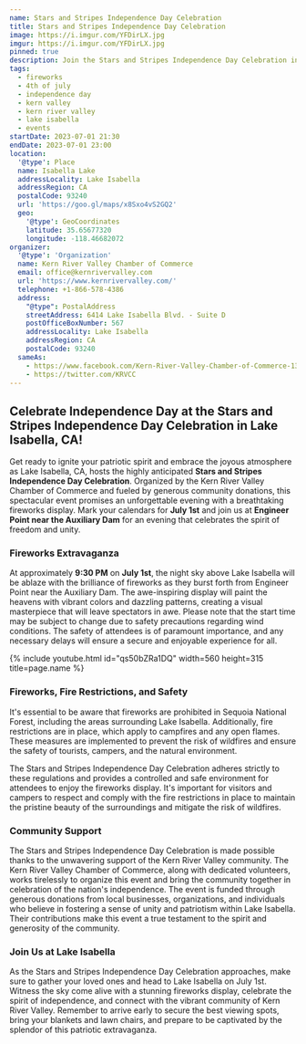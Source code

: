 ```yaml
---
name: Stars and Stripes Independence Day Celebration
title: Stars and Stripes Independence Day Celebration
image: https://i.imgur.com/YFDirLX.jpg
imgur: https://i.imgur.com/YFDirLX.jpg
pinned: true
description: Join the Stars and Stripes Independence Day Celebration in Lake Isabella, CA, on July 1st. Experience a breathtaking fireworks display at Engineer Point near the Auxiliary Dam. Please note that fireworks are prohibited in Sequoia National Forest, and fire restrictions apply. Come together with the Kern River Valley community to honor the nation's independence while respecting safety measures and enjoying a memorable evening of unity and patriotism.
tags:
  - fireworks
  - 4th of july
  - independence day
  - kern valley
  - kern river valley
  - lake isabella
  - events
startDate: 2023-07-01 21:30
endDate: 2023-07-01 23:00
location:
  '@type': Place
  name: Isabella Lake
  addressLocality: Lake Isabella
  addressRegion: CA
  postalCode: 93240
  url: 'https://goo.gl/maps/x8Sxo4vS2GQ2'
  geo:
    '@type': GeoCoordinates
    latitude: 35.65677320
    longitude: -118.46682072
organizer:
  '@type': 'Organization'
  name: Kern River Valley Chamber of Commerce
  email: office@kernrivervalley.com
  url: 'https://www.kernrivervalley.com/'
  telephone: +1-866-578-4386
  address:
    "@type": PostalAddress
    streetAddress: 6414 Lake Isabella Blvd. - Suite D
    postOfficeBoxNumber: 567
    addressLocality: Lake Isabella
    addressRegion: CA
    postalCode: 93240
  sameAs:
    - https://www.facebook.com/Kern-River-Valley-Chamber-of-Commerce-130937500306948/
    - https://twitter.com/KRVCC
---
```

## Celebrate Independence Day at the Stars and Stripes Independence Day Celebration in Lake Isabella, CA!

Get ready to ignite your patriotic spirit and embrace the joyous atmosphere as Lake Isabella, CA, hosts the highly anticipated **Stars and Stripes Independence Day Celebration**. Organized by the Kern River Valley Chamber of Commerce and fueled by generous community donations, this spectacular event promises an unforgettable evening with a breathtaking fireworks display. Mark your calendars for **July 1st** and join us at **Engineer Point near the Auxiliary Dam** for an evening that celebrates the spirit of freedom and unity.

### Fireworks Extravaganza

At approximately **9:30 PM** on **July 1st**, the night sky above Lake Isabella will be ablaze with the brilliance of fireworks as they burst forth from Engineer Point near the Auxiliary Dam. The awe-inspiring display will paint the heavens with vibrant colors and dazzling patterns, creating a visual masterpiece that will leave spectators in awe. Please note that the start time may be subject to change due to safety precautions regarding wind conditions. The safety of attendees is of paramount importance, and any necessary delays will ensure a secure and enjoyable experience for all.

<div class="center">{% include youtube.html id="qs50bZRa1DQ" width=560 height=315 title=page.name %}</div>

### Fireworks, Fire Restrictions, and Safety

It's essential to be aware that fireworks are prohibited in Sequoia National Forest, including the areas surrounding Lake Isabella. Additionally, fire restrictions are in place, which apply to campfires and any open flames. These measures are implemented to prevent the risk of wildfires and ensure the safety of tourists, campers, and the natural environment.

The Stars and Stripes Independence Day Celebration adheres strictly to these regulations and provides a controlled and safe environment for attendees to enjoy the fireworks display. It's important for visitors and campers to respect and comply with the fire restrictions in place to maintain the pristine beauty of the surroundings and mitigate the risk of wildfires.

### Community Support

The Stars and Stripes Independence Day Celebration is made possible thanks to the unwavering support of the Kern River Valley community. The Kern River Valley Chamber of Commerce, along with dedicated volunteers, works tirelessly to organize this event and bring the community together in celebration of the nation's independence. The event is funded through generous donations from local businesses, organizations, and individuals who believe in fostering a sense of unity and patriotism within Lake Isabella. Their contributions make this event a true testament to the spirit and generosity of the community.

### Join Us at Lake Isabella

As the Stars and Stripes Independence Day Celebration approaches, make sure to gather your loved ones and head to Lake Isabella on July 1st. Witness the sky come alive with a stunning fireworks display, celebrate the spirit of independence, and connect with the vibrant community of Kern River Valley. Remember to arrive early to secure the best viewing spots, bring your blankets and lawn chairs, and prepare to be captivated by the splendor of this patriotic extravaganza.
